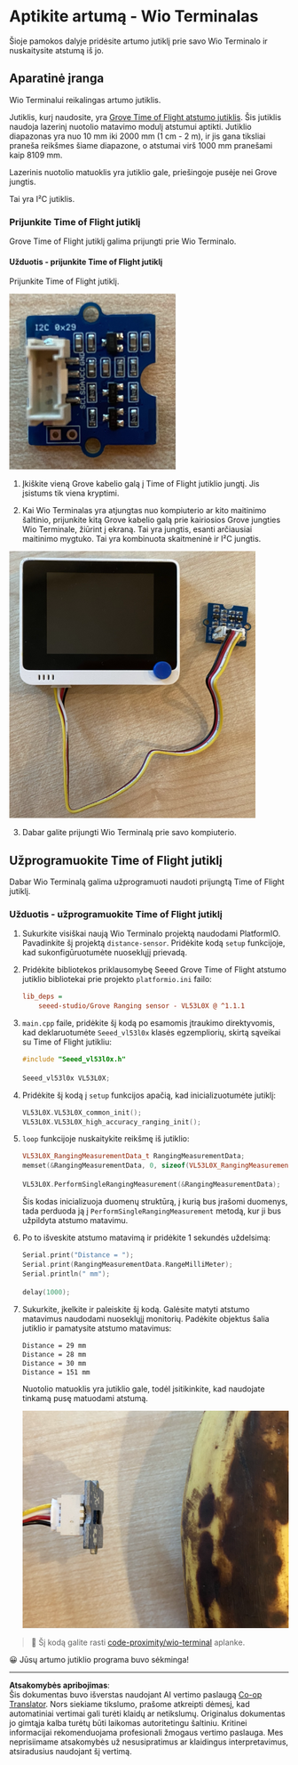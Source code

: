 <!--
CO_OP_TRANSLATOR_METADATA:
{
  "original_hash": "288aebb0c59f7be1d2719b8f9660a313",
  "translation_date": "2025-08-28T19:03:10+00:00",
  "source_file": "4-manufacturing/lessons/4-trigger-fruit-detector/wio-terminal-proximity.md",
  "language_code": "lt"
}
-->
# Aptikite artumą - Wio Terminalas

Šioje pamokos dalyje pridėsite artumo jutiklį prie savo Wio Terminalo ir nuskaitysite atstumą iš jo.

## Aparatinė įranga

Wio Terminalui reikalingas artumo jutiklis.

Jutiklis, kurį naudosite, yra [Grove Time of Flight atstumo jutiklis](https://www.seeedstudio.com/Grove-Time-of-Flight-Distance-Sensor-VL53L0X.html). Šis jutiklis naudoja lazerinį nuotolio matavimo modulį atstumui aptikti. Jutiklio diapazonas yra nuo 10 mm iki 2000 mm (1 cm - 2 m), ir jis gana tiksliai praneša reikšmes šiame diapazone, o atstumai virš 1000 mm pranešami kaip 8109 mm.

Lazerinis nuotolio matuoklis yra jutiklio gale, priešingoje pusėje nei Grove jungtis.

Tai yra I²C jutiklis.

### Prijunkite Time of Flight jutiklį

Grove Time of Flight jutiklį galima prijungti prie Wio Terminalo.

#### Užduotis - prijunkite Time of Flight jutiklį

Prijunkite Time of Flight jutiklį.

![Grove Time of Flight jutiklis](../../../../../translated_images/grove-time-of-flight-sensor.d82ff2165bfded9f485de54d8d07195a6270a602696825fca19f629ddfe94e86.lt.png)

1. Įkiškite vieną Grove kabelio galą į Time of Flight jutiklio jungtį. Jis įsistums tik viena kryptimi.

2. Kai Wio Terminalas yra atjungtas nuo kompiuterio ar kito maitinimo šaltinio, prijunkite kitą Grove kabelio galą prie kairiosios Grove jungties Wio Terminale, žiūrint į ekraną. Tai yra jungtis, esanti arčiausiai maitinimo mygtuko. Tai yra kombinuota skaitmeninė ir I²C jungtis.

![Grove Time of Flight jutiklis prijungtas prie kairiosios jungties](../../../../../translated_images/wio-time-of-flight-sensor.c4c182131d2ea73df67febd004dc0313d271013d016be9c47e7da4d77c6c20a8.lt.png)

3. Dabar galite prijungti Wio Terminalą prie savo kompiuterio.

## Užprogramuokite Time of Flight jutiklį

Dabar Wio Terminalą galima užprogramuoti naudoti prijungtą Time of Flight jutiklį.

### Užduotis - užprogramuokite Time of Flight jutiklį

1. Sukurkite visiškai naują Wio Terminalo projektą naudodami PlatformIO. Pavadinkite šį projektą `distance-sensor`. Pridėkite kodą `setup` funkcijoje, kad sukonfigūruotumėte nuoseklųjį prievadą.

2. Pridėkite bibliotekos priklausomybę Seeed Grove Time of Flight atstumo jutiklio bibliotekai prie projekto `platformio.ini` failo:

    ```ini
    lib_deps =
        seeed-studio/Grove Ranging sensor - VL53L0X @ ^1.1.1
    ```

3. `main.cpp` faile, pridėkite šį kodą po esamomis įtraukimo direktyvomis, kad deklaruotumėte `Seeed_vl53l0x` klasės egzempliorių, skirtą sąveikai su Time of Flight jutikliu:

    ```cpp
    #include "Seeed_vl53l0x.h"
    
    Seeed_vl53l0x VL53L0X;
    ```

4. Pridėkite šį kodą į `setup` funkcijos apačią, kad inicializuotumėte jutiklį:

    ```cpp
    VL53L0X.VL53L0X_common_init();
    VL53L0X.VL53L0X_high_accuracy_ranging_init();
    ```

5. `loop` funkcijoje nuskaitykite reikšmę iš jutiklio:

    ```cpp
    VL53L0X_RangingMeasurementData_t RangingMeasurementData;
    memset(&RangingMeasurementData, 0, sizeof(VL53L0X_RangingMeasurementData_t));

    VL53L0X.PerformSingleRangingMeasurement(&RangingMeasurementData);
    ```

    Šis kodas inicializuoja duomenų struktūrą, į kurią bus įrašomi duomenys, tada perduoda ją į `PerformSingleRangingMeasurement` metodą, kur ji bus užpildyta atstumo matavimu.

6. Po to išveskite atstumo matavimą ir pridėkite 1 sekundės uždelsimą:

    ```cpp
    Serial.print("Distance = ");
    Serial.print(RangingMeasurementData.RangeMilliMeter);
    Serial.println(" mm");

    delay(1000);
    ```

7. Sukurkite, įkelkite ir paleiskite šį kodą. Galėsite matyti atstumo matavimus naudodami nuoseklųjį monitorių. Padėkite objektus šalia jutiklio ir pamatysite atstumo matavimus:

    ```output
    Distance = 29 mm
    Distance = 28 mm
    Distance = 30 mm
    Distance = 151 mm
    ```

    Nuotolio matuoklis yra jutiklio gale, todėl įsitikinkite, kad naudojate tinkamą pusę matuodami atstumą.

    ![Nuotolio matuoklis Time of Flight jutiklio gale, nukreiptas į bananą](../../../../../translated_images/time-of-flight-banana.079921ad8b1496e4525dc26b4cdc71a076407aba3e72ba113ba2e38febae92c5.lt.png)

> 💁 Šį kodą galite rasti [code-proximity/wio-terminal](../../../../../4-manufacturing/lessons/4-trigger-fruit-detector/code-proximity/wio-terminal) aplanke.

😀 Jūsų artumo jutiklio programa buvo sėkminga!

---

**Atsakomybės apribojimas**:  
Šis dokumentas buvo išverstas naudojant AI vertimo paslaugą [Co-op Translator](https://github.com/Azure/co-op-translator). Nors siekiame tikslumo, prašome atkreipti dėmesį, kad automatiniai vertimai gali turėti klaidų ar netikslumų. Originalus dokumentas jo gimtąja kalba turėtų būti laikomas autoritetingu šaltiniu. Kritinei informacijai rekomenduojama profesionali žmogaus vertimo paslauga. Mes neprisiimame atsakomybės už nesusipratimus ar klaidingus interpretavimus, atsiradusius naudojant šį vertimą.